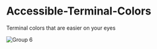 # Accessible-Terminal-Colors
Terminal colors that are easier on your eyes

![Group 6](https://user-images.githubusercontent.com/28545431/194673135-cb9f389d-7d88-41e7-9333-81fa37d0a82b.png)
